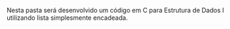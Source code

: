 Nesta pasta será desenvolvido um código em C para Estrutura de Dados I utilizando lista simplesmente encadeada.
